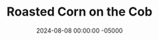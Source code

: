 ---
layout: post
title:  "Roasted Corn on the Cob"
date:   2024-08-08 00:00:00 -05000
categories: 
- Recipes
- Meatless
permalink: /recipes/corn-on-the-cob
image: /assets/Food/Meatless/Corn/corn-cooked.jpg
ing: corn-ing
facts: corn-facts
section1: 
start2: 
section2: 
start3: 
section3: 
start4: 
section4: 
start5: 
section5: 
Prep: 10
Rest: 
Cook: 30
Source1: https://www.southernliving.com/recipes/oven-roasted-corn-on-cob
Source2: 
whisk: https://s.samsungfood.com/4QW2p
tags: 
- corn
- corn on the cob
- ear
- bbq
- barbeque
- grill
- summer
- oven
- air fryer
Description: Corn on the cob makes me think of grilling and summer barbeques, but did you know that you can enjoy corn all year round? Just wrap it and foil and roast it in the oven. It's a great easy carb side to any meal
Instructions: 
- Preheat your oven to 425F, and line a large cookie sheet with aluminum foil<br><br>

- Tear the leaves off the corn, and rinse off the "hairy" parts. Spray the corn with oil, and sprinkle with lemon pepper (or salt)<br><br>
- <center><img src="/assets/Food/Meatless/Corn/corn-raw.jpg" alt="" class="instruction-image"></center><br>

- Wrap each corn in aluminum foil. Roast for 30 minutes (flipping halfway) in a preheated 425F oven (or air fryer). Allow to cool for a few minutes before eating<br><br>
- <center><img src="/assets/Food/Meatless/Corn/corn-wrapped.jpg" alt="" class="instruction-image"></center><br>

- Keep any leftover corn wrapped in foil, and store in an airtight bag in the fridge. To reheat, roast in a preheated 400F oven (or air fryer) for 15-20 minutes, or until hot
---